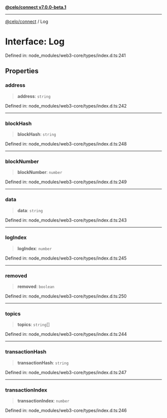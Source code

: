 [**@celo/connect v7.0.0-beta.1**](../README.md)

***

[@celo/connect](../globals.md) / Log

# Interface: Log

Defined in: node\_modules/web3-core/types/index.d.ts:241

## Properties

### address

> **address**: `string`

Defined in: node\_modules/web3-core/types/index.d.ts:242

***

### blockHash

> **blockHash**: `string`

Defined in: node\_modules/web3-core/types/index.d.ts:248

***

### blockNumber

> **blockNumber**: `number`

Defined in: node\_modules/web3-core/types/index.d.ts:249

***

### data

> **data**: `string`

Defined in: node\_modules/web3-core/types/index.d.ts:243

***

### logIndex

> **logIndex**: `number`

Defined in: node\_modules/web3-core/types/index.d.ts:245

***

### removed

> **removed**: `boolean`

Defined in: node\_modules/web3-core/types/index.d.ts:250

***

### topics

> **topics**: `string`[]

Defined in: node\_modules/web3-core/types/index.d.ts:244

***

### transactionHash

> **transactionHash**: `string`

Defined in: node\_modules/web3-core/types/index.d.ts:247

***

### transactionIndex

> **transactionIndex**: `number`

Defined in: node\_modules/web3-core/types/index.d.ts:246
